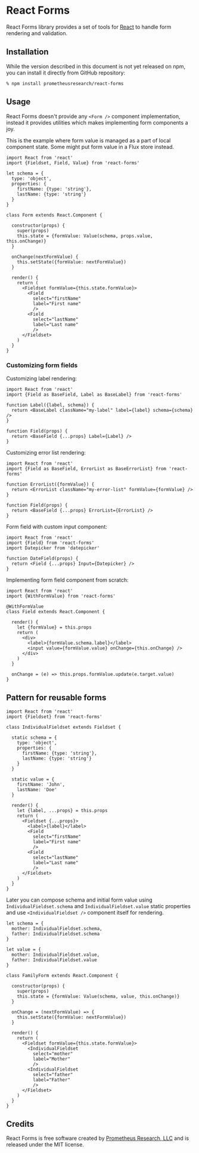 React Forms
===========

React Forms library provides a set of tools for [React][] to handle form
rendering and validation.

## Installation

While the version described in this document is not yet released on npm, you can
install it directly from GitHub repository:

    % npm install prometheusresearch/react-forms

## Usage

React Forms doesn't provide any `<Form />` component implementation, instead it
provides utilities which makes implementing form components a joy.

This is the example where form value is managed as a part of local component
state. Some might put form value in a Flux store instead.

    import React from 'react'
    import {Fieldset, Field, Value} from 'react-forms'

    let schema = {
      type: 'object',
      properties: {
        firstName: {type: 'string'},
        lastName: {type: 'string'}
      }
    }

    class Form extends React.Component {

      constructor(props) {
        super(props)
        this.state = {formValue: Value(schema, props.value, this.onChange)}
      }

      onChange(nextFormValue) {
        this.setState({formValue: nextFormValue})
      }

      render() {
        return (
          <Fieldset formValue={this.state.formValue}>
            <Field
              select="firstName"
              label="First name"
              />
            <Field
              select="lastName"
              label="Last name"
              />
          </Fieldset>
        )
      }
    }

### Customizing form fields

Customizing label rendering:

    import React from 'react'
    import {Field as BaseField, Label as BaseLabel} from 'react-forms'

    function Label({label, schema}) {
      return <BaseLabel className="my-label" label={label} schema={schema} />
    }

    function Field(props) {
      return <BaseField {...props} Label={Label} />
    }

Customizing error list rendering:

    import React from 'react'
    import {Field as BaseField, ErrorList as BaseErrorList} from 'react-forms'

    function ErrorList({formValue}) {
      return <ErrorList className="my-error-list" formValue={formValue} />
    }

    function Field(props) {
      return <BaseField {...props} ErrorList={ErrorList} />
    }

Form field with custom input component:

    import React from 'react'
    import {Field} from 'react-forms'
    import Datepicker from 'datepicker'

    function DateField(props) {
      return <Field {...props} Input={Datepicker} />
    }

Implementing form field component from scratch:

    import React from 'react'
    import {WithFormValue} from 'react-forms'

    @WithFormValue
    class Field extends React.Component {

      render() {
        let {formValue} = this.props
        return (
          <div>
            <label>{formValue.schema.label}</label>
            <input value={formValue.value} onChange={this.onChange} />
          </div>
        )
      }

      onChange = (e) => this.props.formValue.update(e.target.value)
    }

## Pattern for reusable forms

    import React from 'react'
    import {Fieldset} from 'react-forms'

    class IndividualFieldset extends Fieldset {

      static schema = {
        type: 'object',
        properties: {
          firstName: {type: 'string'},
          lastName: {type: 'string'}
        }
      }

      static value = {
        firstName: 'John',
        lastName: 'Doe'
      }

      render() {
        let {label, ...props} = this.props
        return (
          <Fieldset {...props}>
            <label>{label}</label>
            <Field
              select="firstName"
              label="First name"
              />
            <Field
              select="lastName"
              label="Last name"
              />
          </Fieldset>
        )
      }
    }

Later you can compose schema and initial form value using `IndividualFieldset.schema`
and `IndividualFieldset.value` static properties and use `<IndividualFieldset />` component
itself for rendering.

    let schema = {
      mother: IndividualFieldset.schema,
      father: IndividualFieldset.schema
    }

    let value = {
      mother: IndividualFieldset.value,
      father: IndividualFieldset.value
    }

    class FamilyForm extends React.Component {

      constructor(props) {
        super(props)
        this.state = {formValue: Value(schema, value, this.onChange)}
      }

      onChange = (nextFormValue) => {
        this.setState({formValue: nextFormValue})
      }

      render() {
        return (
          <Fieldset formValue={this.state.formValue}>
            <IndividualFieldset
              select="mother"
              label="Mother"
              />
            <IndividualFieldset
              select="father"
              label="Father"
              />
          </Fieldset>
        )
      }
    }

## Credits

React Forms is free software created by [Prometheus Research, LLC][] and is
released under the MIT license.

[React]: http://facebook.github.io/react/
[Prometheus Research, LLC]: http://prometheusresearch.com
